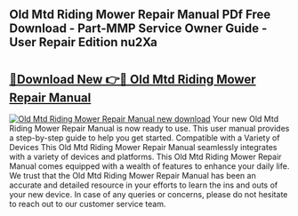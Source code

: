 ## Old Mtd Riding Mower Repair Manual PDf Free Download - Part-MMP Service Owner Guide - User Repair Edition nu2Xa

# <h2><a href="http://bc28884.oget.top/?id=Old+Mtd+Riding+Mower+Repair+Manual">🔗Download New 👉🔴 Old Mtd Riding Mower Repair Manual</a></h2>

[![Old Mtd Riding Mower Repair Manual new download](https://i.imgur.com/5g1atiW.png)](http://bc28884.oget.top/?id=Old+Mtd+Riding+Mower+Repair+Manual)
Your new Old Mtd Riding Mower Repair Manual is now ready to use. This user manual provides a step-by-step guide to help you get started. Compatible with a Variety of Devices This Old Mtd Riding Mower Repair Manual seamlessly integrates with a variety of devices and platforms. This Old Mtd Riding Mower Repair Manual comes equipped with a wealth of features to enhance your daily life. We trust that the Old Mtd Riding Mower Repair Manual has been an accurate and detailed resource in your efforts to learn the ins and outs of your new device. In case of any queries or concerns, please do not hesitate to reach out to our customer service team.

